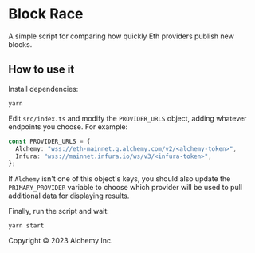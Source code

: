# Block Race

A simple script for comparing how quickly Eth providers publish new blocks.

## How to use it

Install dependencies:

```
yarn
```

Edit `src/index.ts` and modify the `PROVIDER_URLS` object, adding whatever
endpoints you choose. For example:

```ts
const PROVIDER_URLS = {
  Alchemy: "wss://eth-mainnet.g.alchemy.com/v2/<alchemy-token>",
  Infura: "wss://mainnet.infura.io/ws/v3/<infura-token>",
};
```

If `Alchemy` isn't one of this object's keys, you should also update the
`PRIMARY_PROVIDER` variable to choose which provider will be used to pull
additional data for displaying results.

Finally, run the script and wait:

```
yarn start
```

Copyright © 2023 Alchemy Inc.
